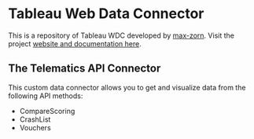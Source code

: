 # Tableau Web Data Connector
This is a repository of Tableau WDC developed by [max-zorn](https://github.com/max-zorn). Visit the project [website and documentation here](https://tableau.github.io/webdataconnector/).

## The Telematics API Connector

This custom data connector allows you to get and visualize data from the following API methods:
- CompareScoring
- CrashList
- Vouchers
